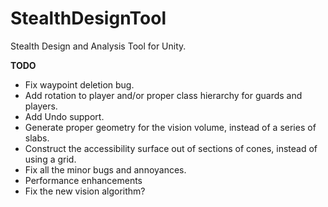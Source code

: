 StealthDesignTool
=================

Stealth Design and Analysis Tool for Unity.

**TODO**
* Fix waypoint deletion bug.
* Add rotation to player and/or proper class hierarchy for guards and players.
* Add Undo support.
* Generate proper geometry for the vision volume, instead of a series of slabs.
* Construct the accessibility surface out of sections of cones, instead of using a grid.
* Fix all the minor bugs and annoyances.
* Performance enhancements
* Fix the new vision algorithm?